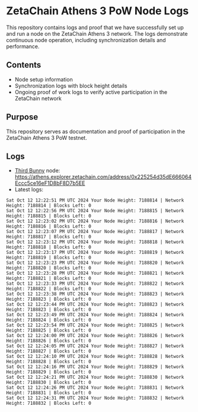 # ZetaChain Athens 3 PoW Node Logs
This repository contains logs and proof that we have successfully set up and run a node on the ZetaChain Athens 3 network. The logs demonstrate continuous node operation, including synchronization details and performance.

## Contents
- Node setup information
- Synchronization logs with block height details
- Ongoing proof of work logs to verify active participation in the ZetaChain network

## Purpose
This repository serves as documentation and proof of participation in the ZetaChain Athens 3 PoW testnet.

## Logs

- [Third Bunny](https://thirdbunny.xyz/) node: https://athens.explorer.zetachain.com/address/0x225254d35dE666064Eccc5ce16eF1D8bF8D7b5EE
- Latest logs:
```
Sat Oct 12 12:22:51 PM UTC 2024 Your Node Height: 7188814 | Network Height: 7188814 | Blocks Left: 0
Sat Oct 12 12:22:56 PM UTC 2024 Your Node Height: 7188815 | Network Height: 7188815 | Blocks Left: 0
Sat Oct 12 12:23:02 PM UTC 2024 Your Node Height: 7188816 | Network Height: 7188816 | Blocks Left: 0
Sat Oct 12 12:23:07 PM UTC 2024 Your Node Height: 7188817 | Network Height: 7188817 | Blocks Left: 0
Sat Oct 12 12:23:12 PM UTC 2024 Your Node Height: 7188818 | Network Height: 7188818 | Blocks Left: 0
Sat Oct 12 12:23:17 PM UTC 2024 Your Node Height: 7188819 | Network Height: 7188819 | Blocks Left: 0
Sat Oct 12 12:23:23 PM UTC 2024 Your Node Height: 7188820 | Network Height: 7188820 | Blocks Left: 0
Sat Oct 12 12:23:28 PM UTC 2024 Your Node Height: 7188821 | Network Height: 7188821 | Blocks Left: 0
Sat Oct 12 12:23:33 PM UTC 2024 Your Node Height: 7188822 | Network Height: 7188822 | Blocks Left: 0
Sat Oct 12 12:23:38 PM UTC 2024 Your Node Height: 7188823 | Network Height: 7188823 | Blocks Left: 0
Sat Oct 12 12:23:44 PM UTC 2024 Your Node Height: 7188823 | Network Height: 7188823 | Blocks Left: 0
Sat Oct 12 12:23:49 PM UTC 2024 Your Node Height: 7188824 | Network Height: 7188824 | Blocks Left: 0
Sat Oct 12 12:23:54 PM UTC 2024 Your Node Height: 7188825 | Network Height: 7188825 | Blocks Left: 0
Sat Oct 12 12:24:00 PM UTC 2024 Your Node Height: 7188826 | Network Height: 7188826 | Blocks Left: 0
Sat Oct 12 12:24:05 PM UTC 2024 Your Node Height: 7188827 | Network Height: 7188827 | Blocks Left: 0
Sat Oct 12 12:24:10 PM UTC 2024 Your Node Height: 7188828 | Network Height: 7188828 | Blocks Left: 0
Sat Oct 12 12:24:16 PM UTC 2024 Your Node Height: 7188829 | Network Height: 7188829 | Blocks Left: 0
Sat Oct 12 12:24:21 PM UTC 2024 Your Node Height: 7188830 | Network Height: 7188830 | Blocks Left: 0
Sat Oct 12 12:24:26 PM UTC 2024 Your Node Height: 7188831 | Network Height: 7188831 | Blocks Left: 0
Sat Oct 12 12:24:31 PM UTC 2024 Your Node Height: 7188832 | Network Height: 7188832 | Blocks Left: 0
```

